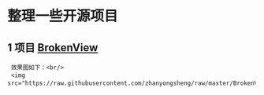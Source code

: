# 整理一些开源项目


## 1 项目 [BrokenView](https://github.com/zhanyongsheng/BrokenView)<br/>
     效果图如下：<br/>
     <img src="https://raw.githubusercontent.com/zhanyongsheng/raw/master/BrokenView/image/demo.gif"/>

